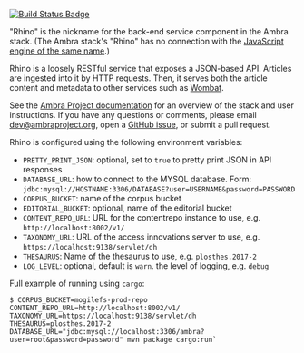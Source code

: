 [![Build Status Badge]][Build Status]

"Rhino" is the nickname for the back-end service component in the Ambra stack.
(The Ambra stack's "Rhino" has no connection with the [JavaScript engine of the
same name](https://developer.mozilla.org/en-US/docs/Mozilla/Projects/Rhino).)

Rhino is a loosely RESTful service that exposes a JSON-based API. Articles are
ingested into it by HTTP requests. Then, it serves both the article content and
metadata to other services such as [Wombat](https://github.com/PLOS/wombat).

See the [Ambra Project documentation](https://plos.github.io/ambraproject/) for
an overview of the stack and user instructions. If you have any questions or
comments, please email dev@ambraproject.org, open a [GitHub
issue](https://github.com/PLOS/rhino/issues), or submit a pull request.

Rhino is configured using the following environment variables:

- `PRETTY_PRINT_JSON`: optional, set to `true` to pretty print JSON in API responses
- `DATABASE_URL`: how to connect to the MYSQL database. Form: `jdbc:mysql://HOSTNAME:3306/DATABASE?user=USERNAME&password=PASSWORD`
- `CORPUS_BUCKET`: name of the corpus bucket
- `EDITORIAL_BUCKET`: optional, name of the editorial bucket
- `CONTENT_REPO_URL`: URL for the contentrepo instance to use, e.g. `http://localhost:8002/v1/`
- `TAXONOMY_URL`: URL of the access innovations server to use, e.g. `https://localhost:9138/servlet/dh`
- `THESAURUS`: Name of the thesaurus to use, e.g. `plosthes.2017-2`
- `LOG_LEVEL`: optional, default is `warn`. the level of logging, e.g. `debug`

Full example of running using `cargo`:
```
$ CORPUS_BUCKET=mogilefs-prod-repo CONTENT_REPO_URL=http://localhost:8002/v1/ TAXONOMY_URL=https://localhost:9138/servlet/dh THESAURUS=plosthes.2017-2 DATABASE_URL="jdbc:mysql://localhost:3306/ambra?user=root&password=password" mvn package cargo:run`
```

[Build Status]: https://teamcity.plos.org/teamcity/viewType.html?buildTypeId=Rhino_Build
[Build Status Badge]: https://teamcity.plos.org/teamcity/app/rest/builds/buildType:(id:Rhino_Build)/statusIcon.svg
